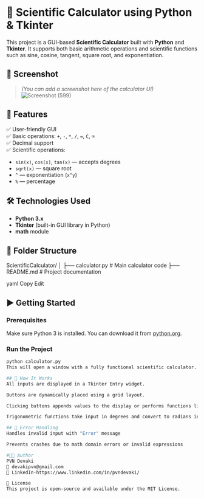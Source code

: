 # 🧮 Scientific Calculator using Python & Tkinter

This project is a GUI-based **Scientific Calculator** built with **Python** and **Tkinter**. It supports both basic arithmetic operations and scientific functions such as sine, cosine, tangent, square root, and exponentiation.

## 📸 Screenshot
> *(You can add a screenshot here of the calculator UI)*
![Screenshot (599)](https://github.com/user-attachments/assets/f8f35d57-4fb1-48fd-a29a-c7fd9c919d77)

## 🚀 Features

✅ User-friendly GUI  
✅ Basic operations: `+`, `-`, `*`, `/`, `=`, `C`, `⌫`  
✅ Decimal support  
✅ Scientific operations:
- `sin(x)`, `cos(x)`, `tan(x)` — accepts degrees
- `sqrt(x)` — square root
- `^` — exponentiation (`x^y`)
- `%` — percentage

## 🛠️ Technologies Used

- **Python 3.x**
- **Tkinter** (built-in GUI library in Python)
- **math** module

## 📂 Folder Structure
ScientificCalculator/
│
├── calculator.py # Main calculator code
├── README.md # Project documentation

yaml
Copy
Edit

## ▶️ Getting Started

### Prerequisites
Make sure Python 3 is installed. You can download it from [python.org](https://www.python.org/).

### Run the Project

```bash
python calculator.py
This will open a window with a fully functional scientific calculator.

## 🧠 How It Works
All inputs are displayed in a Tkinter Entry widget.

Buttons are dynamically placed using a grid layout.

Clicking buttons appends values to the display or performs functions like sqrt, sin, etc.

Trigonometric functions take input in degrees and convert to radians internally.

## 🧼 Error Handling
Handles invalid input with "Error" message

Prevents crashes due to math domain errors or invalid expressions

#👩‍💻 Author
PVN Devaki
📧 devakipvn@gmail.com
🔗 LinkedIn-https://www.linkedin.com/in/pvndevaki/

📄 License
This project is open-source and available under the MIT License.


